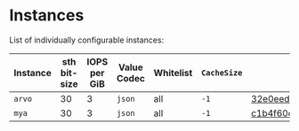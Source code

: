 # Instances

List of individually configurable instances:

| Instance | sth bit-size | IOPS per GiB | Value Codec  | Whitelist           | `CacheSize` | Running |
|----------|--------------|--------------|--------------|---------------------|----------------|---------|
| `arvo`   | 30           | 3            | `json`       | all                 | `-1`        | [32e0eed4e3a0c4b3622965b89566454bb6406e78](https://github.com/filecoin-project/storetheindex/commit/32e0eed4e3a0c4b3622965b89566454bb6406e78)        |
| `mya`    | 30           | 3            | `json`       | all                 | `-1`        | [c1b4f60ee5c24fac7b35685506fa34b2a332d923](https://github.com/filecoin-project/storetheindex/commit/c1b4f60ee5c24fac7b35685506fa34b2a332d923)        |
